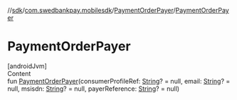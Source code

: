 //[sdk](../../../index.md)/[com.swedbankpay.mobilesdk](../index.md)/[PaymentOrderPayer](index.md)/[PaymentOrderPayer](-payment-order-payer.md)



# PaymentOrderPayer  
[androidJvm]  
Content  
fun [PaymentOrderPayer](-payment-order-payer.md)(consumerProfileRef: [String](https://kotlinlang.org/api/latest/jvm/stdlib/kotlin/-string/index.html)? = null, email: [String](https://kotlinlang.org/api/latest/jvm/stdlib/kotlin/-string/index.html)? = null, msisdn: [String](https://kotlinlang.org/api/latest/jvm/stdlib/kotlin/-string/index.html)? = null, payerReference: [String](https://kotlinlang.org/api/latest/jvm/stdlib/kotlin/-string/index.html)? = null)  



